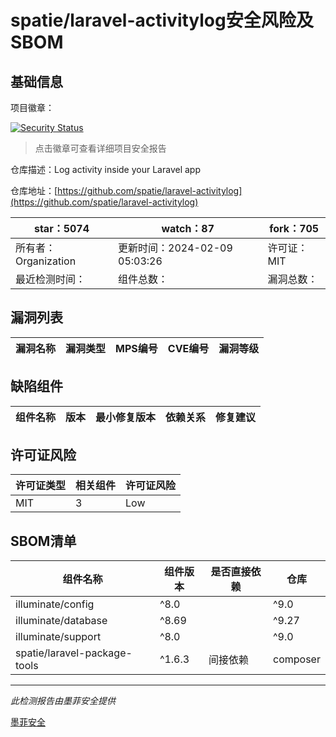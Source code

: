 # spatie/laravel-activitylog安全风险及SBOM

## 基础信息

项目徽章：

[![Security Status](https://www.murphysec.com/platform3/v31/badge/1756028989907251200.svg)](https://www.murphysec.com/console/report/1756028988888035328/1756028989907251200)

> 点击徽章可查看详细项目安全报告

仓库描述：Log activity inside your Laravel app

仓库地址：[https://github.com/spatie/laravel-activitylog](https://github.com/spatie/laravel-activitylog)

| star：5074 | watch：87 | fork：705 |
| ----------- | -------------- | ------------ |
| 所有者：Organization | 更新时间：2024-02-09 05:03:26 | 许可证：MIT |
| 最近检测时间： | 组件总数： | 漏洞总数： |




## 漏洞列表

| 漏洞名称 | 漏洞类型 | MPS编号 | CVE编号 | 漏洞等级 |
| ------- | ------ | ------- | ------ | ----- |





## 缺陷组件

| 组件名称 | 版本 | 最小修复版本 | 依赖关系 | 修复建议 |
| -------- | ---- | ------------ | -------- | -------- |





## 许可证风险

| 许可证类型 | 相关组件 | 许可证风险 |
| ---------- | -------- | ---------- |
|MIT|3|Low|




## SBOM清单

| 组件名称 | 组件版本 | 是否直接依赖 | 仓库 |
| -------- | -------- | ------------ | ---- |
|illuminate/config|^8.0 || ^9.0 || ^10.0|间接依赖|composer|
|illuminate/database|^8.69 || ^9.27 || ^10.0|间接依赖|composer|
|illuminate/support|^8.0 || ^9.0 || ^10.0|间接依赖|composer|
|spatie/laravel-package-tools|^1.6.3|间接依赖|composer|


------

*此检测报告由墨菲安全提供*

[墨菲安全](www.murphysec.com)